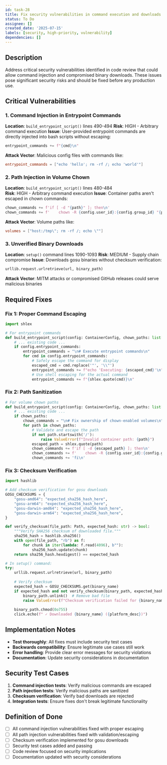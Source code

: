 ```yaml
---
id: task-28
title: Fix security vulnerabilities in command execution and downloads
status: To Do
assignee: []
created_date: '2025-07-15'
labels: [security, high-priority, vulnerability]
dependencies: []
---
```


## Description

Address critical security vulnerabilities identified in code review that could allow command injection and compromised binary downloads. These issues pose significant security risks and should be fixed before any production use.

## Critical Vulnerabilities

### 1. Command Injection in Entrypoint Commands
**Location**: `build_entrypoint_script()` lines 490-494
**Risk**: HIGH - Arbitrary command execution
**Issue**: User-provided entrypoint commands are directly injected into bash scripts without escaping:
```python
entrypoint_commands += f"{cmd}\n"
```

**Attack Vector**: Malicious config files with commands like:
```toml
entrypoint_commands = ["echo 'hello'; rm -rf /; echo 'world'"]
```

### 2. Path Injection in Volume Chown
**Location**: `build_entrypoint_script()` lines 480-484  
**Risk**: HIGH - Arbitrary command execution
**Issue**: Container paths aren't escaped in chown commands:
```python
chown_commands += f'if [ -d "{path}" ]; then\n'
chown_commands += f'    chown -R {config.user_id}:{config.group_id} "{path}"\n'
```

**Attack Vector**: Volume paths like:
```toml
volumes = ["host:/tmp\"; rm -rf /; echo \""]
```

### 3. Unverified Binary Downloads
**Location**: `setup()` command lines 1090-1093
**Risk**: MEDIUM - Supply chain compromise
**Issue**: Downloads gosu binaries without checksum verification:
```python
urllib.request.urlretrieve(url, binary_path)
```

**Attack Vector**: MITM attacks or compromised GitHub releases could serve malicious binaries

## Required Fixes

### Fix 1: Proper Command Escaping
```python
import shlex

# For entrypoint commands
def build_entrypoint_script(config: ContainerConfig, chown_paths: list[str] = None) -> str:
    # ... existing code ...
    if config.entrypoint_commands:
        entrypoint_commands = "\n# Execute entrypoint commands\n"
        for cmd in config.entrypoint_commands:
            # Safely escape the command for display
            escaped_cmd = cmd.replace('"', '\\"')
            entrypoint_commands += f"echo 'Executing: {escaped_cmd}'\n"
            # Use shell escaping for the actual command
            entrypoint_commands += f"{shlex.quote(cmd)}\n"
```

### Fix 2: Path Sanitization
```python
# For volume chown paths
def build_entrypoint_script(config: ContainerConfig, chown_paths: list[str] = None) -> str:
    # ... existing code ...
    if chown_paths:
        chown_commands = "\n# Fix ownership of chown-enabled volumes\n"
        for path in chown_paths:
            # Validate and escape the path
            if not path.startswith('/'):
                raise ValueError(f"Invalid container path: {path}")
            escaped_path = shlex.quote(path)
            chown_commands += f'if [ -d {escaped_path} ]; then\n'
            chown_commands += f'    chown -R {config.user_id}:{config.group_id} {escaped_path}\n'
            chown_commands += 'fi\n'
```

### Fix 3: Checksum Verification
```python
import hashlib

# Add checksum verification for gosu downloads
GOSU_CHECKSUMS = {
    "gosu-amd64": "expected_sha256_hash_here",
    "gosu-arm64": "expected_sha256_hash_here", 
    "gosu-darwin-amd64": "expected_sha256_hash_here",
    "gosu-darwin-arm64": "expected_sha256_hash_here",
}

def verify_checksum(file_path: Path, expected_hash: str) -> bool:
    """Verify SHA256 checksum of downloaded file."""
    sha256_hash = hashlib.sha256()
    with open(file_path, "rb") as f:
        for chunk in iter(lambda: f.read(4096), b""):
            sha256_hash.update(chunk)
    return sha256_hash.hexdigest() == expected_hash

# In setup() command:
try:
    urllib.request.urlretrieve(url, binary_path)
    
    # Verify checksum
    expected_hash = GOSU_CHECKSUMS.get(binary_name)
    if expected_hash and not verify_checksum(binary_path, expected_hash):
        binary_path.unlink()  # Remove bad file
        raise ValueError(f"Checksum verification failed for {binary_name}")
    
    binary_path.chmod(0o755)
    click.echo(f" ✓ Downloaded {binary_name} ({platform_desc})")
```

## Implementation Notes

- **Test thoroughly**: All fixes must include security test cases
- **Backwards compatibility**: Ensure legitimate use cases still work
- **Error handling**: Provide clear error messages for security violations
- **Documentation**: Update security considerations in documentation

## Security Test Cases

1. **Command injection tests**: Verify malicious commands are escaped
2. **Path injection tests**: Verify malicious paths are sanitized  
3. **Checksum verification**: Verify bad downloads are rejected
4. **Integration tests**: Ensure fixes don't break legitimate functionality

## Definition of Done

- [ ] All command injection vulnerabilities fixed with proper escaping
- [ ] All path injection vulnerabilities fixed with validation/escaping
- [ ] Checksum verification implemented for gosu downloads
- [ ] Security test cases added and passing
- [ ] Code review focused on security implications
- [ ] Documentation updated with security considerations

